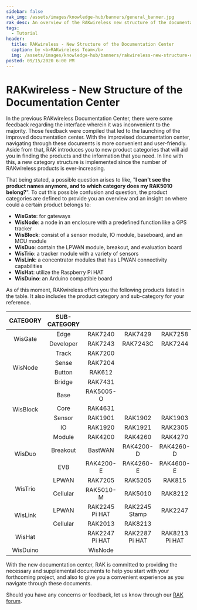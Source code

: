 ```yaml
---
sidebar: false
rak_img: /assets/images/knowledge-hub/banners/general_banner.jpg
rak_desc: An overview of the RAKwireless new structure of the documentation center.
tags:
  - Tutorial
header:
  title: RAKwireless - New Structure of the Documentation Center
  caption: by <b>RAKwireless Team</b>
  img: /assets/images/knowledge-hub/banners/rakwireless-new-structure-of-the-documentation-center.jpg
posted: 09/15/2020 6:00 PM
---
```


# RAKwireless - New Structure of the Documentation Center

In the previous RAKwireless Documentation Center, there were some feedback regarding the interface wherein it was inconvenient to the majority. Those feedback were compiled that led to the launching of the improved documentation center. With the improvised documentation center, navigating through these documents is more convenient and user-friendly. Aside from that, RAK introduces you to new product categories that will aid you in finding the products and the information that you need. In line with this, a new category structure is implemented since the number of RAKwireless products is ever-increasing.

That being stated, a possible question arises to like, "**I can't see the product names anymore, and to which category does my RAK5010 belong?**". To cut this possible confusion and question, the product categories are defined to provide you an overview and an insight on where could a certain product belongs to:

<rk-img
src="/assets/rakwireless/product-categories/RAK-product-tree.png"
  width="100%"
  caption="RAKwireless Product Tree"
/>

* **WisGate**: for gateways
* **WisNode**: a node in an enclosure with a predefined function like a GPS tracker
* **WisBlock**: consist of a sensor module, IO module, baseboard, and an MCU module
* **WisDuo**: contain the LPWAN module, breakout, and evaluation board
* **WisTrio**: a tracker module with a variety of sensors
* **WisLink**: a concentrator modules that has LPWAN connectivity capabilities
* **WisHat**: utilize the Raspberry Pi HAT
* **WisDuino**: an Arduino compatible board


As of this moment, RAKwireless offers you the following products listed in the table. It also includes the product category and sub-category for your reference.

<table style="text-align: center">
<thead>
  <tr>
    <th>CATEGORY</th>
    <th>SUB-CATEGORY</th>
    <th colspan=8>MODEL</th>
  </tr>
</thead>
<tbody>
    <tr>
      <td rowspan=2>WisGate</td>
      <td>Edge</td>
      <td>RAK7240</td>
      <td>RAK7429</td>
      <td>RAK7258</td>
      <td></td>
      <td></td>
      <td></td>
      <td></td>
      <td></td>
    </tr>
    <tr>
      <td>Developer</td>
      <td>RAK7243</td>
      <td>RAK7243C</td>
      <td>RAK7244</td>
      <td>RAK7244C</td>
      <td>RAK7246G</td>
      <td></td>
      <td></td>
      <td></td>
    </tr>
    <tr>
      <td rowspan=4>WisNode</td>
      <td>Track</td>
      <td>RAK7200</td>
      <td></td>
      <td></td>
      <td></td>
      <td></td>
      <td></td>
      <td></td>
      <td></td>
    </tr>
    <tr>
      <td>Sense</td>
      <td>RAK7204</td>
      <td></td>
      <td></td>
      <td></td>
      <td></td>
      <td></td>
      <td></td>
      <td></td>
    </tr>
    <tr>
      <td>Button</td>
      <td>RAK612</td>
      <td></td>
      <td></td>
      <td></td>
      <td></td>
      <td></td>
      <td></td>
      <td></td>
    </tr>
    <tr>
      <td>Bridge</td>
      <td>RAK7431</td>
      <td></td>
      <td></td>
      <td></td>
      <td></td>
      <td></td>
      <td></td>
      <td></td>
    </tr>
    <tr>
      <td rowspan=4>WisBlock</td>
      <td>Base</td>
      <td>RAK5005-O</td>
      <td></td>
      <td></td>
      <td></td>
      <td></td>
      <td></td>
      <td></td>
      <td></td>
    </tr>
    <tr>
      <td>Core</td>
      <td>RAK4631</td>
      <td></td>
      <td></td>
      <td></td>
      <td></td>
      <td></td>
      <td></td>
      <td></td>
    </tr>
    <tr>
      <td>Sensor</td>
      <td>RAK1901</td>
      <td>RAK1902</td>
      <td>RAK1903</td>
      <td>RAK1904</td>
      <td>RAK1906</td>
      <td>RAK1910</td>
      <td></td>
      <td></td>
    </tr>
    <tr>
      <td>IO</td>
      <td>RAK1920</td>
      <td>RAK1921</td>
      <td>RAK2305</td>
      <td>RAK5801</td>
      <td>RAK5802</td>
      <td>RAK5804</td>
      <td>RAK5811</td>
      <td>RAK5860</td>
    </tr>
    <tr>
      <td rowspan=3>WisDuo</td>
      <td>Module</td>
      <td>RAK4200</td>
      <td>RAK4260</td>
      <td>RAK4270</td>
      <td>RAK4600</td>
      <td>RAK811</td>
      <td>RAK813</td>
      <td></td>
      <td></td>
    </tr>
    <tr>
      <td>Breakout</td>
      <td>BastWAN</td>
      <td>RAK4200-D</td>
      <td>RAK4260-D</td>
      <td>RAK4600-D</td>
      <td>RAK811-D</td>
      <td></td>
      <td></td>
      <td></td>
    </tr>
    <tr>
      <td>EVB</td>
      <td>RAK4200-E</td>
      <td>RAK4260-E</td>
      <td>RAK4600-E</td>
      <td></td>
      <td></td>
      <td></td>
      <td></td>
      <td></td>
    </tr>
    <tr>
      <td rowspan=2>WisTrio</td>
      <td>LPWAN</td>
      <td>RAK7205</td>
      <td>RAK5205</td>
      <td>RAK815</td>
      <td></td>
      <td></td>
      <td></td>
      <td></td>
      <td></td>
    </tr>
    <tr>
      <td>Cellular</td>
      <td>RAK5010-M</td>
      <td>RAK5010</td>
      <td>RAK8212</td>
      <td></td>
      <td></td>
      <td></td>
      <td></td>
      <td></td>
    </tr>
    <tr>
      <td rowspan=2>WisLink</td>
      <td>LPWAN</td>
      <td>RAK2245 Pi HAT</td>
      <td>RAK2245 Stamp</td>
      <td>RAK2247</td>
      <td>RAK2287</td>
      <td>RAK831</td>
      <td>RAK833</td>
      <td></td>
      <td></td>
    </tr>
    <tr>
      <td>Cellular</td>
      <td>RAK2013</td>
      <td>RAK8213</td>
      <td></td>
      <td></td>
      <td></td>
      <td></td>
      <td></td>
      <td></td>
    </tr>
    <tr>
      <td>WisHat</td>
      <td></td>
      <td>RAK2247 Pi HAT</td>
      <td>RAK2287 Pi HAT</td>
      <td>RAK8213 Pi HAT</td>
      <td>RAK9003</td>
      <td></td>
      <td></td>
      <td></td>
      <td></td>
    </tr>
    <tr>
      <td>WisDuino</td>
      <td></td>
      <td>WisNode</td>
      <td></td>
      <td></td>
      <td></td>
      <td></td>
      <td></td>
      <td></td>
      <td></td>
    </tr>
</tbody>
</table>

With the new documentation center, RAK is committed to providing the necessary and supplemental documents to help you start with your forthcoming project, and also to give you a convenient experience as you navigate through these documents.

Should you have any concerns or feedback, let us know through our [RAK forum](https://forum.rakwireless.com/).